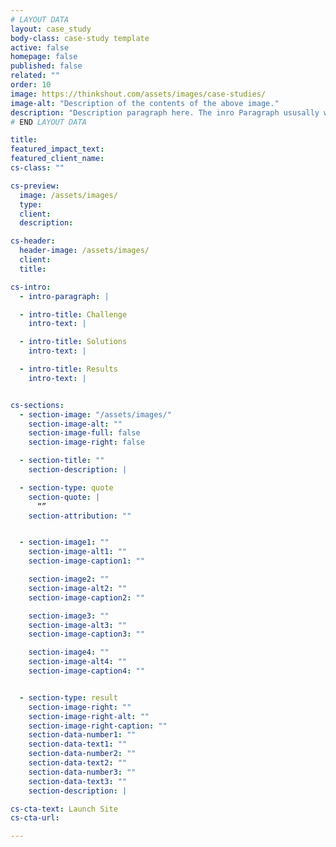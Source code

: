 ```yaml
---
# LAYOUT DATA
layout: case_study
body-class: case-study template
active: false
homepage: false
published: false
related: ""
order: 10
image: https://thinkshout.com/assets/images/case-studies/
image-alt: "Description of the contents of the above image."
description: "Description paragraph here. The inro Paragraph ususally works well."
# END LAYOUT DATA

title:
featured_impact_text:
featured_client_name:
cs-class: ""

cs-preview:
  image: /assets/images/
  type:
  client:
  description:

cs-header:
  header-image: /assets/images/
  client:
  title:

cs-intro:
  - intro-paragraph: |

  - intro-title: Challenge
    intro-text: |

  - intro-title: Solutions
    intro-text: |

  - intro-title: Results
    intro-text: |


cs-sections:
  - section-image: "/assets/images/"
    section-image-alt: ""
    section-image-full: false
    section-image-right: false

  - section-title: ""
    section-description: |

  - section-type: quote
    section-quote: |
      “”
    section-attribution: ""


  - section-image1: ""
    section-image-alt1: ""
    section-image-caption1: ""

    section-image2: ""
    section-image-alt2: ""
    section-image-caption2: ""

    section-image3: ""
    section-image-alt3: ""
    section-image-caption3: ""

    section-image4: ""
    section-image-alt4: ""
    section-image-caption4: ""


  - section-type: result
    section-image-right: ""
    section-image-right-alt: ""
    section-image-right-caption: ""
    section-data-number1: ""
    section-data-text1: ""
    section-data-number2: ""
    section-data-text2: ""
    section-data-number3: ""
    section-data-text3: ""
    section-description: |

cs-cta-text: Launch Site
cs-cta-url:

---
```

